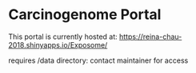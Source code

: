# Carcinogenome Portal 

This portal is currently hosted at: https://reina-chau-2018.shinyapps.io/Exposome/

requires /data directory: contact maintainer for access

